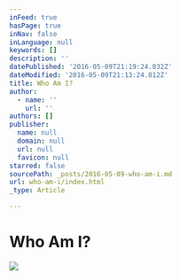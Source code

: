 ```yaml
---
inFeed: true
hasPage: true
inNav: false
inLanguage: null
keywords: []
description: ''
datePublished: '2016-05-09T21:19:24.032Z'
dateModified: '2016-05-09T21:13:24.812Z'
title: Who Am I?
author:
  - name: ''
    url: ''
authors: []
publisher:
  name: null
  domain: null
  url: null
  favicon: null
starred: false
sourcePath: _posts/2016-05-09-who-am-i.md
url: who-am-i/index.html
_type: Article

---
```

# Who Am I?
![](https://the-grid-user-content.s3-us-west-2.amazonaws.com/25923e9f-bb78-4e67-99fc-ddf7bb856f19.jpg)